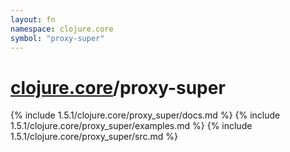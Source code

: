 ```yaml
---
layout: fn
namespace: clojure.core
symbol: "proxy-super"
---
```


# [clojure.core](../)/proxy-super

{% include 1.5.1/clojure.core/proxy_super/docs.md %}
{% include 1.5.1/clojure.core/proxy_super/examples.md %}
{% include 1.5.1/clojure.core/proxy_super/src.md %}

